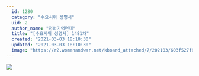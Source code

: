 ```yaml
---
  id: 1280
  category: "수요시위 성명서"
  uid: 2
  author_name: "정의기억연대"
  title: "[수요시위 성명서] 1481차"
  created: "2021-03-03 18:10:30"
  updated: "2021-03-03 18:10:30"
  image: "https://r2.womenandwar.net/kboard_attached/7/202103/603f527f896f36841411.jpg"
---
```

![](https://r2.womenandwar.net/kboard_attached/7/202103/603f527f896f36841411.jpg)